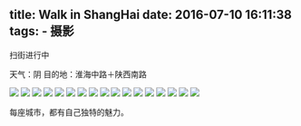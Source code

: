 title: Walk in ShangHai
date: 2016-07-10 16:11:38
tags:
	- 摄影
---
扫街进行中

天气：阴
目的地：淮海中路＋陕西南路

<img src="https://wingjay.com/img/walk_in_sh/1.JPG">

<!-- more -->

<img src="https://wingjay.com/img/walk_in_sh/2.JPG">
<img src="https://wingjay.com/img/walk_in_sh/3.JPG">
<img src="https://wingjay.com/img/walk_in_sh/4.JPG">
<img src="https://wingjay.com/img/walk_in_sh/5.JPG">
<img src="https://wingjay.com/img/walk_in_sh/6.JPG">
<img src="https://wingjay.com/img/walk_in_sh/7.JPG">
<img src="https://wingjay.com/img/walk_in_sh/8.JPG">
<img src="https://wingjay.com/img/walk_in_sh/10.JPG">
<img src="https://wingjay.com/img/walk_in_sh/11.JPG">
<img src="https://wingjay.com/img/walk_in_sh/12.JPG">
<img src="https://wingjay.com/img/walk_in_sh/13.JPG">
<img src="https://wingjay.com/img/walk_in_sh/14.JPG">
<img src="https://wingjay.com/img/walk_in_sh/15.JPG">
<img src="https://wingjay.com/img/walk_in_sh/16.JPG">
<img src="https://wingjay.com/img/walk_in_sh/17.JPG">
<img src="https://wingjay.com/img/walk_in_sh/18.JPG">

每座城市，都有自己独特的魅力。